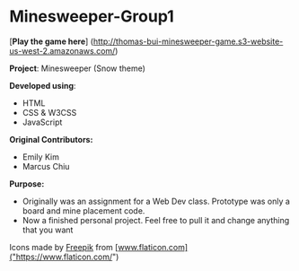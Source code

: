 # Minesweeper-Group1
[**Play the game here**] (http://thomas-bui-minesweeper-game.s3-website-us-west-2.amazonaws.com/)

**Project**: Minesweeper (Snow theme)

**Developed using**: 

* HTML
* CSS & W3CSS
* JavaScript

**Original Contributors:**

* Emily Kim 
* Marcus Chiu


**Purpose:**

* Originally was an assignment for a Web Dev class. Prototype was only a board and mine placement code.
* Now a finished personal project. Feel free to pull it and change anything that you want

Icons made by [Freepik]("https://www.flaticon.com/authors/freepik") from [www.flaticon.com]("https://www.flaticon.com/")
